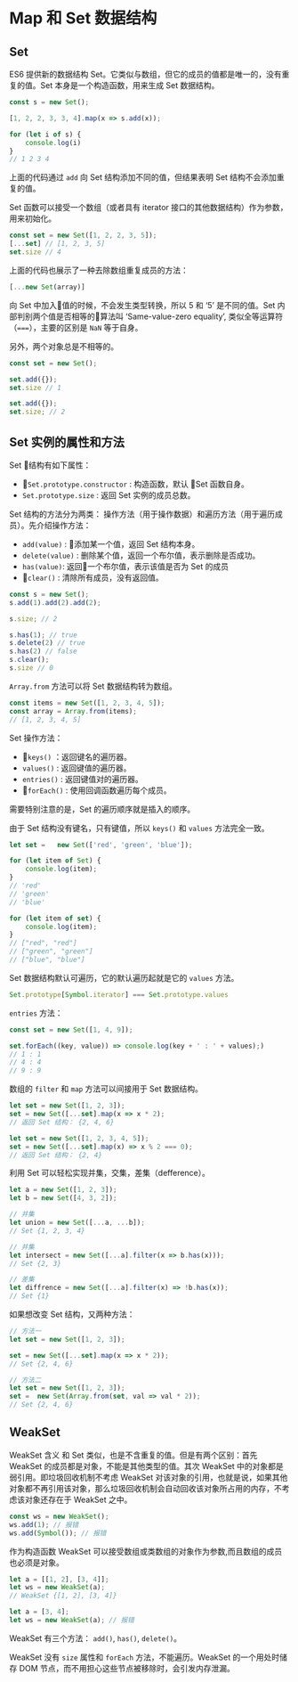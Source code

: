 # Map 和 Set 数据结构

## Set

ES6 提供新的数据结构 Set。它类似与数组，但它的成员的值都是唯一的，没有重复的值。Set 本身是一个构造函数，用来生成 Set 数据结构。

```javascript
const s = new Set();

[1, 2, 2, 3, 3, 4].map(x => s.add(x));

for (let i of s) {
    console.log(i)
}
// 1 2 3 4
```

上面的代码通过 `add` 向 Set 结构添加不同的值，但结果表明 Set 结构不会添加重复的值。

Set 函数可以接受一个数组（或者具有 iterator 接口的其他数据结构）作为参数，用来初始化。

```javascript
const set = new Set([1, 2, 2, 3, 5]);
[...set] // [1, 2, 3, 5]
set.size // 4
```

上面的代码也展示了一种去除数组重复成员的方法：

```javascript
[...new Set(array)]
```

向 Set 中加入值的时候，不会发生类型转换，所以 5 和 ‘5’ 是不同的值。Set 内部判别两个值是否相等的算法叫 ‘Same-value-zero equality’, 类似全等运算符（`===`），主要的区别是 `NaN` 等于自身。 

另外，两个对象总是不相等的。

```javascript
const set = new Set();

set.add({});
set.size // 1

set.add({});
set.size; // 2
```

## Set 实例的属性和方法

Set 结构有如下属性：

- `Set.prototype.constructor` : 构造函数，默认 Set 函数自身。
- `Set.prototype.size` : 返回 Set 实例的成员总数。

Set 结构的方法分为两类： 操作方法（用于操作数据）和遍历方法（用于遍历成员）。先介绍操作方法：

- `add(value)` : 添加某一个值，返回 Set 结构本身。
- `delete(value)` : 删除某个值，返回一个布尔值，表示删除是否成功。
- `has(value)`: 返回一个布尔值，表示该值是否为 Set 的成员
- `clear()` : 清除所有成员，没有返回值。

```javascript
const s = new Set();
s.add(1).add(2).add(2);

s.size; // 2

s.has(1); // true
s.delete(2) // true
s.has(2) // false
s.clear();
s.size // 0
```

`Array.from` 方法可以将 Set 数据结构转为数组。

```javascript
const items = new Set([1, 2, 3, 4, 5]);
const array = Array.from(items);
// [1, 2, 3, 4, 5]
```
Set 操作方法：

- `keys()` ：返回键名的遍历器。
- `values()` : 返回键值的遍历器。
- `entries()` : 返回键值对的遍历器。
- `forEach()` : 使用回调函数遍历每个成员。

需要特别注意的是，Set 的遍历顺序就是插入的顺序。

由于 Set 结构没有键名，只有键值，所以 `keys()` 和 `values` 方法完全一致。

```javascript
let set =   new Set(['red', 'green', 'blue']);

for (let item of Set) {
    console.log(item);
}
// 'red'
// 'green'
// 'blue'

for (let item of set) {
    console.log(item);
}
// ["red", "red"]
// ["green", "green"]
// ["blue", "blue"]
```

Set 数据结构默认可遍历，它的默认遍历起就是它的 `values` 方法。

```javascript
Set.prototype[Symbol.iterator] === Set.prototype.values
```

`entries` 方法：

```javascript
const set = new Set([1, 4, 9]);

set.forEach((key, value)) => console.log(key + ' : ' + values);)
// 1 : 1
// 4 : 4
// 9 : 9
```

数组的 `filter` 和 `map` 方法可以间接用于 Set 数据结构。

```javascript
let set = new Set([1, 2, 3]);
set = new Set([...set].map(x => x * 2);
// 返回 Set 结构： {2, 4, 6}

let set = new Set([1, 2, 3, 4, 5]);
set = new Set([...set].map(x) => x % 2 === 0);
// 返回 Set 结构： {2, 4}
```

利用 Set 可以轻松实现并集，交集，差集（defference）。

```javascript
let a = new Set([1, 2, 3]);
let b = new Set([4, 3, 2]);

// 并集
let union = new Set([...a, ...b]);
// Set {1, 2, 3, 4}

// 并集
let intersect = new Set([...a].filter(x => b.has(x)));
// Set {2, 3}

// 差集
let diffrence = new Set([...a].filter(x) => !b.has(x));
// Set {1}
```

如果想改变 Set 结构，又两种方法：

```javascript
// 方法一
let set = new Set([1, 2, 3]);

set = new Set([...set].map(x => x * 2));
// Set {2, 4, 6}

// 方法二
let set = new Set([1, 2, 3]);
set =  new Set(Array.from(set, val => val * 2));
// Set {2, 4, 6}
```

## WeakSet

WeakSet 含义 和 Set 类似，也是不含重复的值。但是有两个区别：首先 WeakSet 的成员都是对象，不能是其他类型的值。其次 WeakSet 中的对象都是弱引用。即垃圾回收机制不考虑 WeakSet 对该对象的引用，也就是说，如果其他对象都不再引用该对象，那么垃圾回收机制会自动回收该对象所占用的内存，不考虑该对象还存在于 WeakSet 之中。
 
```javascript
const ws = new WeakSet();
ws.add(1); // 报错
ws.add(Symbol()); // 报错
```

作为构造函数 WeakSet 可以接受数组或类数组的对象作为参数,而且数组的成员也必须是对象。

```javascript
let a = [[1, 2], [3, 4]];
let ws = new WeakSet(a);
// WeakSet {[1, 2], [3, 4]}

let a = [3, 4];
let ws = new WeakSet(a); // 报错
```

WeakSet 有三个方法： `add()`, `has()`, `delete()`。

WeakSet 没有 `size` 属性和 `forEach` 方法，不能遍历。WeakSet 的一个用处时储存 DOM 节点，而不用担心这些节点被移除时，会引发内存泄漏。